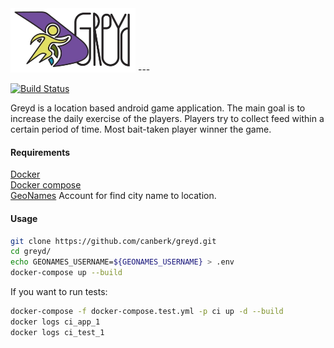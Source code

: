 <img src="/doc/logo.png" alt="drawing" width="200"/>
---

[![Build Status](https://travis-ci.com/canberk/greyd.svg?token=ps61NZDUMGbLxwyRfbF6&branch=master)](https://travis-ci.com/canberk/greyd)

Greyd is a location based android game application. The main goal is to increase the daily exercise of the players. Players try to collect feed within a certain period of time. Most bait-taken player winner the game.

#### Requirements
[Docker](https://www.docker.com/)  
[Docker compose](https://docs.docker.com/compose/)\
<a href="https://www.geonames.org/login">GeoNames</a> Account for find city name to location. 

#### Usage

```sh
git clone https://github.com/canberk/greyd.git
cd greyd/
echo GEONAMES_USERNAME=${GEONAMES_USERNAME} > .env
docker-compose up --build
```

If you want to run tests:
```sh
docker-compose -f docker-compose.test.yml -p ci up -d --build
docker logs ci_app_1
docker logs ci_test_1
```